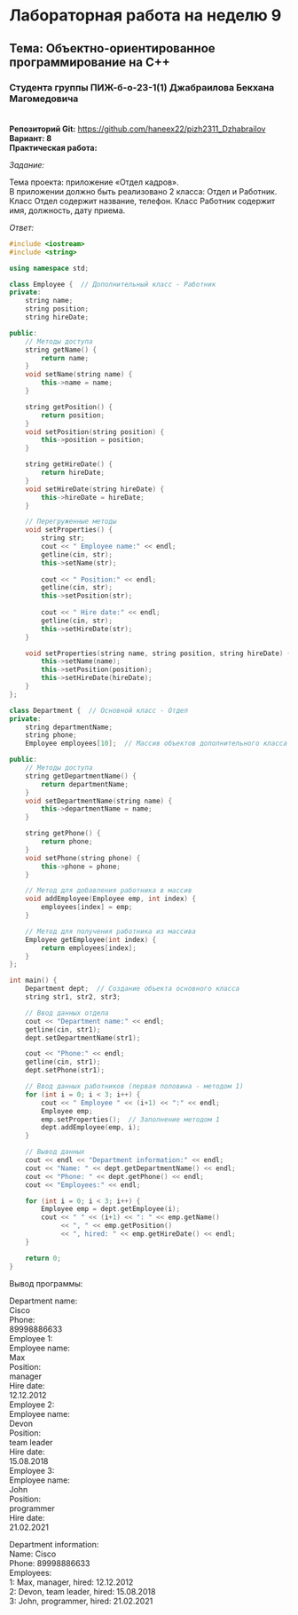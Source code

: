 # Лабораторная работа на неделю 9
## **Тема**: Объектно-ориентированное программирование на С++ 
### Студента группы ПИЖ-б-о-23-1(1) Джабраилова Бекхана Магомедовича <br><br>
**Репозиторий Git:** https://github.com/haneex22/pizh2311_Dzhabrailov
**Вариант: 8**  
**Практическая работа:**  

*Задание:*  

Тема проекта: приложение «Отдел кадров».  
В приложении должно быть реализовано 2 класса: Отдел и Работник. Класс Отдел содержит название, телефон. Класс Работник содержит имя, должность, дату приема.  

*Ответ:*  
```cpp
#include <iostream>
#include <string>

using namespace std;

class Employee {  // Дополнительный класс - Работник
private:
    string name;
    string position;
    string hireDate;

public:
    // Методы доступа
    string getName() {
        return name;
    }
    void setName(string name) {
        this->name = name;
    }

    string getPosition() {
        return position;
    }
    void setPosition(string position) {
        this->position = position;
    }

    string getHireDate() {
        return hireDate;
    }
    void setHireDate(string hireDate) {
        this->hireDate = hireDate;
    }

    // Перегруженные методы
    void setProperties() {
        string str;
        cout << " Employee name:" << endl;
        getline(cin, str);
        this->setName(str);
        
        cout << " Position:" << endl;
        getline(cin, str);
        this->setPosition(str);
        
        cout << " Hire date:" << endl;
        getline(cin, str);
        this->setHireDate(str);
    }

    void setProperties(string name, string position, string hireDate) {
        this->setName(name);
        this->setPosition(position);
        this->setHireDate(hireDate);
    }
};

class Department {  // Основной класс - Отдел
private:
    string departmentName;
    string phone;
    Employee employees[10];  // Массив объектов дополнительного класса

public:
    // Методы доступа
    string getDepartmentName() {
        return departmentName;
    }
    void setDepartmentName(string name) {
        this->departmentName = name;
    }

    string getPhone() {
        return phone;
    }
    void setPhone(string phone) {
        this->phone = phone;
    }

    // Метод для добавления работника в массив
    void addEmployee(Employee emp, int index) {
        employees[index] = emp;
    }

    // Метод для получения работника из массива
    Employee getEmployee(int index) {
        return employees[index];
    }
};

int main() {
    Department dept;  // Создание объекта основного класса
    string str1, str2, str3;

    // Ввод данных отдела
    cout << "Department name:" << endl;
    getline(cin, str1);
    dept.setDepartmentName(str1);

    cout << "Phone:" << endl;
    getline(cin, str1);
    dept.setPhone(str1);

    // Ввод данных работников (первая половина - методом 1)
    for (int i = 0; i < 3; i++) {
        cout << " Employee " << (i+1) << ":" << endl;
        Employee emp;
        emp.setProperties();  // Заполнение методом 1
        dept.addEmployee(emp, i);
    }

    // Вывод данных
    cout << endl << "Department information:" << endl;
    cout << "Name: " << dept.getDepartmentName() << endl;
    cout << "Phone: " << dept.getPhone() << endl;
    cout << "Employees:" << endl;

    for (int i = 0; i < 3; i++) {
        Employee emp = dept.getEmployee(i);
        cout << " " << (i+1) << ": " << emp.getName() 
             << ", " << emp.getPosition() 
             << ", hired: " << emp.getHireDate() << endl;
    }

    return 0;
}

```  

Вывод программы: 

Department name:  
Cisco  
Phone:  
89998886633  
 Employee 1:  
 Employee name:  
Max  
 Position:  
manager  
 Hire date:  
12.12.2012  
 Employee 2:  
 Employee name:  
Devon  
 Position:  
team leader  
 Hire date:  
15.08.2018  
 Employee 3:  
 Employee name:  
John  
 Position:  
programmer  
 Hire date:  
21.02.2021  

Department information:  
Name: Cisco  
Phone: 89998886633  
Employees:  
 1: Max, manager, hired: 12.12.2012  
 2: Devon, team leader, hired: 15.08.2018  
 3: John, programmer, hired: 21.02.2021  
